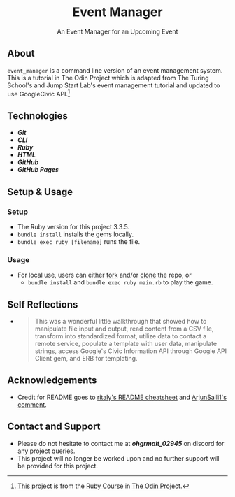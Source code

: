 <div align="center">
  <h1>Event Manager</h1>

  An Event Manager for an Upcoming Event
</div>

## About
`event_manager` is a command line version of an event management system. This is a tutorial in The Odin Project which is adapted from The Turing School's and Jump Start Lab's event management tutorial and updated to use GoogleCivic API.[^1]

[^1]: [This project](https://www.theodinproject.com/lessons/ruby-event-manager) is from the [Ruby Course](https://www.theodinproject.com/paths/full-stack-ruby-on-rails/courses/ruby) in [The Odin Project](https://www.theodinproject.com/about).

## Technologies
- ***Git***
- ***CLI***
- ***Ruby***
- ***HTML***
- ***GitHub***
- ***GitHub Pages***

## Setup & Usage

### Setup
- The Ruby version for this project 3.3.5.
- `bundle install` installs the gems locally.
- `bundle exec ruby [filename]` runs the file.

### Usage
- For local use, users can either [fork](https://docs.github.com/en/pull-requests/collaborating-with-pull-requests/working-with-forks/fork-a-repo) and/or [clone](https://docs.github.com/en/repositories/creating-and-managing-repositories/cloning-a-repository) the repo, or
  - `bundle install` and `bundle exec ruby main.rb` to play the game.

## Self Reflections
- > This was a wonderful little walkthrough that showed how to manipulate file input and output, read content from a CSV file, transform into standardized format, utilize data to contact a remote service, populate a template with user data, manipulate strings, access Google's Civic Information API through Google API Client gem, and ERB for templating.

## Acknowledgements
- Credit for README goes to [ritaly's README cheatsheet](https://github.com/ritaly/README-cheatsheet) and [ArjunSaili1's comment](https://github.com/TheOdinProject/curriculum/discussions/25472#discussioncomment-5889343).

## Contact and Support
- Please do not hesitate to contact me at ***ohgrmait_02945*** on discord for any project queries.
- This project will no longer be worked upon and no further support will be provided for this project.